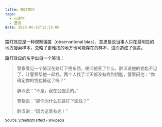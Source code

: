 ```yaml
---
title: 路灯效应
tags:
  - 心理学
  - 逻辑
date: 2025-06-02T12:16:00
---
```


路灯效应是一种观察偏差（observational bias），意思是说当事人只在最明显的地方搜索样本，忽略了更难找的地方也可能存在的样本，进而造成了偏差。

路灯效应的名字出自一个笑话：

> 警察看见一个醉汉在路灯下找东西，便问他丢了什么。醉汉说他的钥匙不见了，让警察帮他一起找。两个人找了半天都没有找到钥匙，警察问他：“你确定你的钥匙掉这了吗？”
> 
> 醉汉说：“不是，我在公园丢的。”
> 
> 警察说：“那你为什么在路灯下面找？”
> 
> 醉汉说：“因为这里有光！”

<span style="font-size:80%">Source: [Streetlight effect - Wikipedia](https://en.wikipedia.org/wiki/Streetlight_effect)</span>